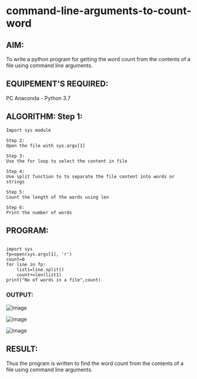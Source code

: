 # command-line-arguments-to-count-word
## AIM:
To write a python program for getting the word count from the contents of a file using command line arguments.
## EQUIPEMENT'S REQUIRED: 
PC
Anaconda - Python 3.7
## ALGORITHM: Step 1:
```
Import sys module

Step 2:
Open the file with sys.argv[1]

Step 3:
Use the for loop to select the content in file

Step 4:
Use split function to to separate the file content into words or strings

Step 5:
Count the length of the words using len

Step 6:
Print the number of words
```


## PROGRAM:



```

import sys
fp=open(sys.argv[1], 'r')
count=0
for line in fp:
    list1=line.split()
    count+=len(list1)
print("No of words in a file",count)
```

### OUTPUT:

![image](https://github.com/Jerushli/command-line-arguments-to-count-word/assets/120041243/cd32f586-e3d7-4c6d-9e64-720ae01ab45f)



![image](https://github.com/Jerushli/command-line-arguments-to-count-word/assets/120041243/e13c836b-1639-4444-a286-9e9ace075db5)



![image](https://github.com/Jerushli/command-line-arguments-to-count-word/assets/120041243/8f162b5b-633d-4dca-8b88-9280a4b64c83)



## RESULT:
Thus the program is written to find the word count from the contents of a file using command line arguments.

